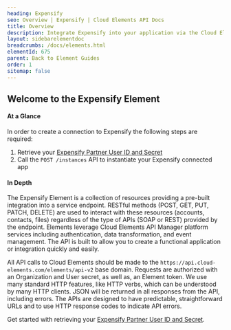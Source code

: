 ```yaml
---
heading: Expensify
seo: Overview | Expensify | Cloud Elements API Docs
title: Overview
description: Integrate Expensify into your application via the Cloud Elements APIs.
layout: sidebarelementdoc
breadcrumbs: /docs/elements.html
elementId: 675
parent: Back to Element Guides
order: 1
sitemap: false
---
```


## Welcome to the Expensify Element


#### At a Glance

In order to create a connection to Expensify the following steps are required:

1. Retrieve your [Expensify Partner User ID and Secret](expensify-endpoint-setup.html)
2. Call the `POST /instances` API to instantiate your Expensify connected app

#### In Depth

The Expensify Element is a collection of resources providing a pre-built integration into a service endpoint. RESTful methods (POST, GET, PUT, PATCH, DELETE) are used to interact with these resources (accounts, contacts, files) regardless of the type of APIs (SOAP or REST) provided by the endpoint. Elements leverage Cloud Elements API Manager platform services including authentication, data transformation, and event management.  The API is built to allow you to create a functional application or integration quickly and easily.

All API calls to Cloud Elements should be made to the `https://api.cloud-elements.com/elements/api-v2` base domain. Requests are authorized with an Organization and User secret, as well as, an Element token.  We use many standard HTTP features, like HTTP verbs, which can be understood by many HTTP clients. JSON will be returned in all responses from the API, including errors. The APIs are designed to have predictable, straightforward URLs and to use HTTP response codes to indicate API errors.

Get started with retrieving your [Expensify Partner User ID and Secret](expensify-endpoint-setup.html).
